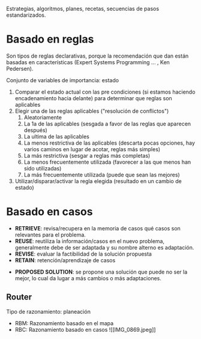 Estrategias, algoritmos, planes, recetas, secuencias de pasos estandarizados.

# Basado en reglas

Son tipos de reglas declarativas, porque la recomendación que dan están basadas en características (Expert Systems Programming ... , Ken Pedersen). 

Conjunto de variables de importancia: estado

1. Comparar el estado actual con las pre condiciones (si estamos haciendo encadenamiento hacia delante) para determinar que reglas son aplicables
2. Elegir una de las reglas aplicables ("resolución de conflictos")
	1. Aleatoriamente
	2. La 1a de las aplicables (sesgada a favor de las reglas que aparecen después)
	3. La ultima de las aplicables
	4. La menos restrictiva de las aplicables (descarta pocas opciones, hay varios caminos en lugar de acotar, reglas más simples)
	5. La más restrictiva (sesgar a reglas más completas)
	6. La menos frecuentemente utilizada (favorecer a las que menos han sido utilizadas)
	7. La más frecuentemente utilizada (puede que sean las mejores)
3. Utilizar/disparar/activar la regla elegida (resultado en un cambio de estado)

# Basado en casos

- **RETRIEVE**: revisa/recupera en la memoria de casos qué casos son relevantes para el problema.
- **REUSE**: reutiliza la información/casos en el nuevo problema, generalmente debe de ser adaptada y su nombre alterno es adaptación.
- **REVISE**: evaluar la factibilidad de la solución propuesta
- **RETAIN**: retención/aprendizaje de casos 
* **PROPOSED SOLUTION**: se propone una solución que puede no ser la mejor, lo cual da lugar a más cambios o más adaptaciones.

## Router

Tipo de razonamiento: planeación 
- RBM: Razonamiento basado en el mapa
- RBC: Razonamiento basado en casos
![[IMG_0869.jpeg]]
